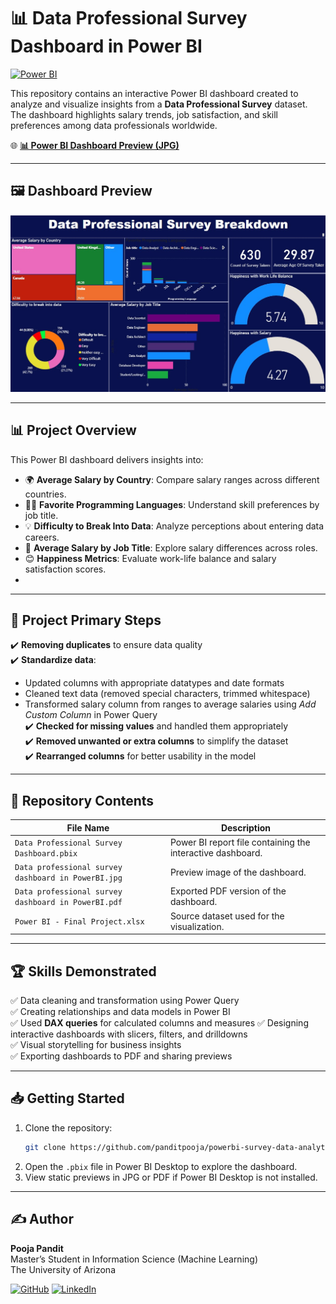 
# 📊 Data Professional Survey Dashboard in Power BI

[![Power BI](https://img.shields.io/badge/Power%20BI-Interactive%20Dashboard-yellow?logo=powerbi&logoColor=white)](https://powerbi.microsoft.com/)

This repository contains an interactive Power BI dashboard created to analyze and visualize insights from a **Data Professional Survey** dataset. The dashboard highlights salary trends, job satisfaction, and skill preferences among data professionals worldwide.  

🌐 **[📊 Power BI Dashboard Preview (JPG)](https://github.com/panditpooja/powerbi-survey-data-analytics/blob/main/Data%20professional%20survey%20dashboard%20in%20PowerBI.jpg)**  

---

## 🖼 Dashboard Preview

![Data Professional Survey Dashboard](Data%20professional%20survey%20dashboard%20in%20PowerBI.jpg)

---

## 📊 Project Overview

This Power BI dashboard delivers insights into:  

- 🌍 **Average Salary by Country**: Compare salary ranges across different countries.  
- 👩‍💻 **Favorite Programming Languages**: Understand skill preferences by job title.  
- 💡 **Difficulty to Break Into Data**: Analyze perceptions about entering data careers.  
- 💼 **Average Salary by Job Title**: Explore salary differences across roles.  
- 😊 **Happiness Metrics**: Evaluate work-life balance and salary satisfaction scores.
- 
---

## 🚦 Project Primary Steps

✔️ **Removing duplicates** to ensure data quality  
✔️ **Standardize data**:  
   - Updated columns with appropriate datatypes and date formats  
   - Cleaned text data (removed special characters, trimmed whitespace)  
   - Transformed salary column from ranges to average salaries using *Add Custom Column* in Power Query  
✔️ **Checked for missing values** and handled them appropriately  
✔️ **Removed unwanted or extra columns** to simplify the dataset  
✔️ **Rearranged columns** for better usability in the model  

---

## 📂 Repository Contents

| File Name                                             | Description                                           |
|--------------------------------------------------------|-------------------------------------------------------|
| `Data Professional Survey Dashboard.pbix`             | Power BI report file containing the interactive dashboard. |
| `Data professional survey dashboard in PowerBI.jpg`   | Preview image of the dashboard.                      |
| `Data professional survey dashboard in PowerBI.pdf`   | Exported PDF version of the dashboard.                |
| `Power BI - Final Project.xlsx`                       | Source dataset used for the visualization.            |

---

## 🏆 Skills Demonstrated
✅ Data cleaning and transformation using Power Query  
✅ Creating relationships and data models in Power BI  
✅ Used **DAX queries** for calculated columns and measures 
✅ Designing interactive dashboards with slicers, filters, and drilldowns  
✅ Visual storytelling for business insights  
✅ Exporting dashboards to PDF and sharing previews  

---

## 📥 Getting Started
1. Clone the repository:
   ```bash
   git clone https://github.com/panditpooja/powerbi-survey-data-analytics.git
   ```
2. Open the `.pbix` file in Power BI Desktop to explore the dashboard.  
3. View static previews in JPG or PDF if Power BI Desktop is not installed.  

---

## ✍️ Author
**Pooja Pandit**  
Master’s Student in Information Science (Machine Learning)  
The University of Arizona  

[![GitHub](https://img.shields.io/badge/GitHub-panditpooja-black?logo=github)](https://github.com/panditpooja)
[![LinkedIn](https://img.shields.io/badge/LinkedIn-pooja--pandit-blue?logo=linkedin)](https://www.linkedin.com/in/pooja-pandit-177978135/)
